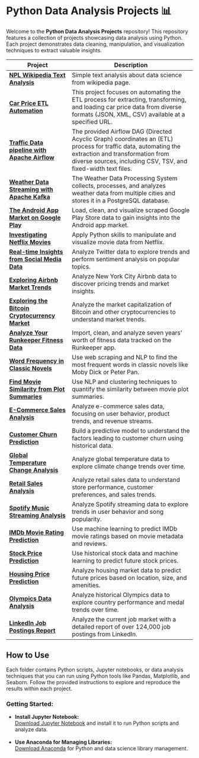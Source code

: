 # Python Data Analysis Projects 📊

<p>
Welcome to the <strong>Python Data Analysis Projects</strong> repository! This repository features a collection of projects showcasing data analysis using Python. Each project demonstrates data cleaning, manipulation, and visualization techniques to extract valuable insights.
</p>

<table>
  <thead>
    <tr>
      <th>Project</th>
      <th>Description</th>
    </tr>
  </thead>
  <tbody>
    <tr>
      <td><a href="NPL_Text_Wiki"><strong>NPL Wikipedia Text Analysis</strong></a></td>
      <td>Simple text analysis about data science from wikipedia page.</td>
    </tr>
    <tr>
      <td><a href="Car_Price_ETL"><strong>Car Price ETL Automation</strong></a></td>
      <td>This project focuses on automating the ETL process for extracting, transforming, and loading car price data from diverse formats (JSON, XML, CSV) available at a specified URL.</td>
    </tr>
    <tr>
      <td><a href="Traffic_Data_Pipeline"><strong>Traffic Data pipeline with Apache Airflow</strong></a></td>
      <td>The provided Airflow DAG (Directed Acyclic Graph) coordinates an (ETL) process for traffic data, automating the extraction and transformation from diverse sources, including CSV, TSV, and fixed-width text files.</td>
    </tr>
    <tr>
      <td><a href="Weather_Data_Streaming"><strong>Weather Data Streaming with Apache Kafka</strong></a></td>
      <td>The Weather Data Processing System collects, processes, and analyzes weather data from multiple cities and stores it in a PostgreSQL database.</td>
    </tr>
    <tr>
      <td><a href="Android_App_Market"><strong>The Android App Market on Google Play</strong></a></td>
      <td>Load, clean, and visualize scraped Google Play Store data to gain insights into the Android app market.</td>
    </tr>
    <tr>
      <td><a href="Netflix_Movie_Analysis"><strong>Investigating Netflix Movies</strong></a></td>
      <td>Apply Python skills to manipulate and visualize movie data from Netflix.</td>
    </tr>
    <tr>
      <td><a href="Twitter_Trend_Analysis"><strong>Real-time Insights from Social Media Data</strong></a></td>
      <td>Analyze Twitter data to explore trends and perform sentiment analysis on popular topics.</td>
    </tr>
    <tr>
      <td><a href="Airbnb_Market_Analysis"><strong>Exploring Airbnb Market Trends</strong></a></td>
      <td>Analyze New York City Airbnb data to discover pricing trends and market insights.</td>
    </tr>
    <tr>
      <td><a href="Cryptocurrency_Market_Analysis"><strong>Exploring the Bitcoin Cryptocurrency Market</strong></a></td>
      <td>Analyze the market capitalization of Bitcoin and other cryptocurrencies to understand market trends.</td>
    </tr>
    <tr>
      <td><a href="Runkeeper_Fitness_Analysis"><strong>Analyze Your Runkeeper Fitness Data</strong></a></td>
      <td>Import, clean, and analyze seven years' worth of fitness data tracked on the Runkeeper app.</td>
    </tr>
    <tr>
      <td><a href="Word_Frequency_Novels"><strong>Word Frequency in Classic Novels</strong></a></td>
      <td>Use web scraping and NLP to find the most frequent words in classic novels like Moby Dick or Peter Pan.</td>
    </tr>
    <tr>
      <td><a href="Movie_Similarity_Analysis"><strong>Find Movie Similarity from Plot Summaries</strong></a></td>
      <td>Use NLP and clustering techniques to quantify the similarity between movie plot summaries.</td>
    </tr>
    <tr>
      <td><a href="Ecommerce_Sales_Analysis"><strong>E-Commerce Sales Analysis</strong></a></td>
      <td>Analyze e-commerce sales data, focusing on user behavior, product trends, and revenue streams.</td>
    </tr>
    <tr>
      <td><a href="Customer_Churn_Prediction"><strong>Customer Churn Prediction</strong></a></td>
      <td>Build a predictive model to understand the factors leading to customer churn using historical data.</td>
    </tr>
    <tr>
      <td><a href="Global_Temperature_Analysis"><strong>Global Temperature Change Analysis</strong></a></td>
      <td>Analyze global temperature data to explore climate change trends over time.</td>
    </tr>
    <tr>
      <td><a href="Retail_Sales_Analysis"><strong>Retail Sales Analysis</strong></a></td>
      <td>Analyze retail sales data to understand store performance, customer preferences, and sales trends.</td>
    </tr>
    <tr>
      <td><a href="Spotify_Data_Analysis"><strong>Spotify Music Streaming Analysis</strong></a></td>
      <td>Analyze Spotify streaming data to explore trends in user behavior and song popularity.</td>
    </tr>
    <tr>
      <td><a href="IMDb_Rating_Prediction"><strong>IMDb Movie Rating Prediction</strong></a></td>
      <td>Use machine learning to predict IMDb movie ratings based on movie metadata and reviews.</td>
    </tr>
    <tr>
      <td><a href="Stock_Price_Prediction"><strong>Stock Price Prediction</strong></a></td>
      <td>Use historical stock data and machine learning to predict future stock prices.</td>
    </tr>
    <tr>
      <td><a href="Housing_Price_Prediction"><strong>Housing Price Prediction</strong></a></td>
      <td>Analyze housing market data to predict future prices based on location, size, and amenities.</td>
    </tr>
    <tr>
      <td><a href="Olympics_Data_Analysis"><strong>Olympics Data Analysis</strong></a></td>
      <td>Analyze historical Olympics data to explore country performance and medal trends over time.</td>
    </tr>
    <tr>
      <td><a href="LinkedIn_Job_Postings_Report"><strong>LinkedIn Job Postings Report</strong></a></td>
      <td>Analyze the current job market with a detailed report of over 124,000 job postings from LinkedIn.</td>
    </tr>
  </tbody>
</table>

<h2>How to Use</h2>
<p>
Each folder contains Python scripts, Jupyter notebooks, or data analysis techniques that you can run using Python tools like Pandas, Matplotlib, and Seaborn. Follow the provided instructions to explore and reproduce the results within each project.
</p>

<h3>Getting Started:</h3>
<ul>
    <li>
        <strong>Install Jupyter Notebook:</strong><br>
        <a href="https://jupyter.org/install" target="_blank">Download Jupyter Notebook</a> and install it to run Python scripts and analyze data.
    </li>
    <br>
    <li>
        <strong>Use Anaconda for Managing Libraries:</strong><br>
        <a href="https://www.anaconda.com/products/individual" target="_blank">Download Anaconda</a> for Python and data science library management.
    </li>
    <br>
</ul>
